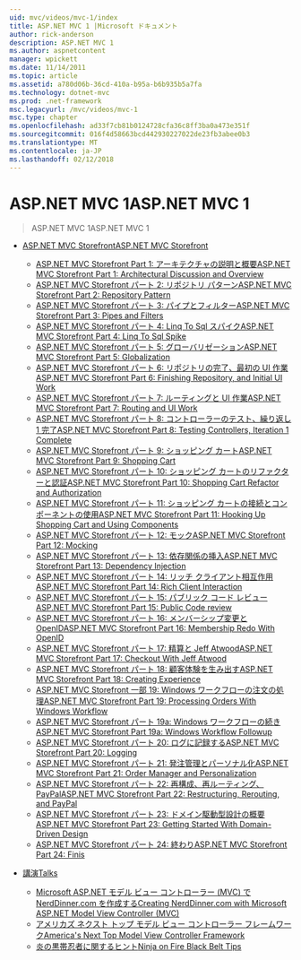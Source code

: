 ```yaml
---
uid: mvc/videos/mvc-1/index
title: ASP.NET MVC 1 |Microsoft ドキュメント
author: rick-anderson
description: ASP.NET MVC 1
ms.author: aspnetcontent
manager: wpickett
ms.date: 11/14/2011
ms.topic: article
ms.assetid: a780d06b-36cd-410a-b95a-b6b935b5a7fa
ms.technology: dotnet-mvc
ms.prod: .net-framework
msc.legacyurl: /mvc/videos/mvc-1
msc.type: chapter
ms.openlocfilehash: ad33f7cb81b0124728cfa36c8ff3ba0a473e351f
ms.sourcegitcommit: 016f4d58663bcd442930227022de23fb3abee0b3
ms.translationtype: MT
ms.contentlocale: ja-JP
ms.lasthandoff: 02/12/2018
---
```

<a name="aspnet-mvc-1"></a><span data-ttu-id="f1cc2-103">ASP.NET MVC 1</span><span class="sxs-lookup"><span data-stu-id="f1cc2-103">ASP.NET MVC 1</span></span>
====================
> <span data-ttu-id="f1cc2-104">ASP.NET MVC 1</span><span class="sxs-lookup"><span data-stu-id="f1cc2-104">ASP.NET MVC 1</span></span>


- [<span data-ttu-id="f1cc2-105">ASP.NET MVC Storefront</span><span class="sxs-lookup"><span data-stu-id="f1cc2-105">ASP.NET MVC Storefront</span></span>](aspnet-mvc-storefront/index.md)

    - [<span data-ttu-id="f1cc2-106">ASP.NET MVC Storefront Part 1: アーキテクチャの説明と概要</span><span class="sxs-lookup"><span data-stu-id="f1cc2-106">ASP.NET MVC Storefront Part 1: Architectural Discussion and Overview</span></span>](aspnet-mvc-storefront/aspnet-mvc-storefront-part-1-architectural-discussion-and-overview.md)
    - [<span data-ttu-id="f1cc2-107">ASP.NET MVC Storefront パート 2: リポジトリ パターン</span><span class="sxs-lookup"><span data-stu-id="f1cc2-107">ASP.NET MVC Storefront Part 2: Repository Pattern</span></span>](aspnet-mvc-storefront/aspnet-mvc-storefront-part-2-the-repository-pattern.md)
    - [<span data-ttu-id="f1cc2-108">ASP.NET MVC Storefront パート 3: パイプとフィルター</span><span class="sxs-lookup"><span data-stu-id="f1cc2-108">ASP.NET MVC Storefront Part 3: Pipes and Filters</span></span>](aspnet-mvc-storefront/aspnet-mvc-storefront-part-3-pipes-and-filters.md)
    - [<span data-ttu-id="f1cc2-109">ASP.NET MVC Storefront パート 4: Linq To Sql スパイク</span><span class="sxs-lookup"><span data-stu-id="f1cc2-109">ASP.NET MVC Storefront Part 4: Linq To Sql Spike</span></span>](aspnet-mvc-storefront/aspnet-mvc-storefront-part-4-linq-to-sql-spike.md)
    - [<span data-ttu-id="f1cc2-110">ASP.NET MVC Storefront パート 5: グローバリゼーション</span><span class="sxs-lookup"><span data-stu-id="f1cc2-110">ASP.NET MVC Storefront Part 5: Globalization</span></span>](aspnet-mvc-storefront/aspnet-mvc-storefront-part-5-globalization.md)
    - [<span data-ttu-id="f1cc2-111">ASP.NET MVC Storefront パート 6: リポジトリの完了、最初の UI 作業</span><span class="sxs-lookup"><span data-stu-id="f1cc2-111">ASP.NET MVC Storefront Part 6: Finishing Repository, and Initial UI Work</span></span>](aspnet-mvc-storefront/aspnet-mvc-storefront-part-6-finishing-the-repository-and-initial-ui-work.md)
    - [<span data-ttu-id="f1cc2-112">ASP.NET MVC Storefront パート 7: ルーティングと UI 作業</span><span class="sxs-lookup"><span data-stu-id="f1cc2-112">ASP.NET MVC Storefront Part 7: Routing and UI Work</span></span>](aspnet-mvc-storefront/aspnet-mvc-storefront-part-7-routing-and-ui-work.md)
    - [<span data-ttu-id="f1cc2-113">ASP.NET MVC Storefront パート 8: コントローラーのテスト、繰り返し 1 完了</span><span class="sxs-lookup"><span data-stu-id="f1cc2-113">ASP.NET MVC Storefront Part 8: Testing Controllers, Iteration 1 Complete</span></span>](aspnet-mvc-storefront/aspnet-mvc-storefront-part-8-testing-controllers-iteration-1-complete.md)
    - [<span data-ttu-id="f1cc2-114">ASP.NET MVC Storefront パート 9: ショッピング カート</span><span class="sxs-lookup"><span data-stu-id="f1cc2-114">ASP.NET MVC Storefront Part 9: Shopping Cart</span></span>](aspnet-mvc-storefront/aspnet-mvc-storefront-part-9-the-shopping-cart.md)
    - [<span data-ttu-id="f1cc2-115">ASP.NET MVC Storefront パート 10: ショッピング カートのリファクターと認証</span><span class="sxs-lookup"><span data-stu-id="f1cc2-115">ASP.NET MVC Storefront Part 10: Shopping Cart Refactor and Authorization</span></span>](aspnet-mvc-storefront/aspnet-mvc-storefront-part-10-shopping-cart-refactor-and-authorization.md)
    - [<span data-ttu-id="f1cc2-116">ASP.NET MVC Storefront パート 11: ショッピング カートの接続とコンポーネントの使用</span><span class="sxs-lookup"><span data-stu-id="f1cc2-116">ASP.NET MVC Storefront Part 11: Hooking Up Shopping Cart and Using Components</span></span>](aspnet-mvc-storefront/aspnet-mvc-storefront-part-11-hooking-up-the-shopping-cart-and-using-components.md)
    - [<span data-ttu-id="f1cc2-117">ASP.NET MVC Storefront パート 12: モック</span><span class="sxs-lookup"><span data-stu-id="f1cc2-117">ASP.NET MVC Storefront Part 12: Mocking</span></span>](aspnet-mvc-storefront/aspnet-mvc-storefront-part-12-mocking.md)
    - [<span data-ttu-id="f1cc2-118">ASP.NET MVC Storefront パート 13: 依存関係の挿入</span><span class="sxs-lookup"><span data-stu-id="f1cc2-118">ASP.NET MVC Storefront Part 13: Dependency Injection</span></span>](aspnet-mvc-storefront/aspnet-mvc-storefront-part-13-dependency-injection.md)
    - [<span data-ttu-id="f1cc2-119">ASP.NET MVC Storefront パート 14: リッチ クライアント相互作用</span><span class="sxs-lookup"><span data-stu-id="f1cc2-119">ASP.NET MVC Storefront Part 14: Rich Client Interaction</span></span>](aspnet-mvc-storefront/aspnet-mvc-storefront-part-14-rich-client-interaction.md)
    - [<span data-ttu-id="f1cc2-120">ASP.NET MVC Storefront パート 15: パブリック コード レビュー</span><span class="sxs-lookup"><span data-stu-id="f1cc2-120">ASP.NET MVC Storefront Part 15: Public Code review</span></span>](aspnet-mvc-storefront/aspnet-mvc-storefront-part-15-public-code-review.md)
    - [<span data-ttu-id="f1cc2-121">ASP.NET MVC Storefront パート 16: メンバーシップ変更と OpenID</span><span class="sxs-lookup"><span data-stu-id="f1cc2-121">ASP.NET MVC Storefront Part 16: Membership Redo With OpenID</span></span>](aspnet-mvc-storefront/aspnet-mvc-storefront-part-16-membership-redo-with-openid.md)
    - [<span data-ttu-id="f1cc2-122">ASP.NET MVC Storefront パート 17: 精算と Jeff Atwood</span><span class="sxs-lookup"><span data-stu-id="f1cc2-122">ASP.NET MVC Storefront Part 17: Checkout With Jeff Atwood</span></span>](aspnet-mvc-storefront/aspnet-mvc-storefront-part-17-checkout-with-jeff-atwood.md)
    - [<span data-ttu-id="f1cc2-123">ASP.NET MVC Storefront パート 18: 顧客体験を生み出す</span><span class="sxs-lookup"><span data-stu-id="f1cc2-123">ASP.NET MVC Storefront Part 18: Creating Experience</span></span>](aspnet-mvc-storefront/aspnet-mvc-storefront-part-18-creating-an-experience.md)
    - [<span data-ttu-id="f1cc2-124">ASP.NET MVC Storefront 一部 19: Windows ワークフローの注文の処理</span><span class="sxs-lookup"><span data-stu-id="f1cc2-124">ASP.NET MVC Storefront Part 19: Processing Orders With Windows Workflow</span></span>](aspnet-mvc-storefront/aspnet-mvc-storefront-part-19-processing-orders-with-windows-workflow.md)
    - [<span data-ttu-id="f1cc2-125">ASP.NET MVC Storefront パート 19a: Windows ワークフローの続き</span><span class="sxs-lookup"><span data-stu-id="f1cc2-125">ASP.NET MVC Storefront Part 19a: Windows Workflow Followup</span></span>](aspnet-mvc-storefront/aspnet-mvc-storefront-part-19a-windows-workflow-followup.md)
    - [<span data-ttu-id="f1cc2-126">ASP.NET MVC Storefront パート 20: ログに記録する</span><span class="sxs-lookup"><span data-stu-id="f1cc2-126">ASP.NET MVC Storefront Part 20: Logging</span></span>](aspnet-mvc-storefront/aspnet-mvc-storefront-part-20-logging.md)
    - [<span data-ttu-id="f1cc2-127">ASP.NET MVC Storefront パート 21: 発注管理とパーソナル化</span><span class="sxs-lookup"><span data-stu-id="f1cc2-127">ASP.NET MVC Storefront Part 21: Order Manager and Personalization</span></span>](aspnet-mvc-storefront/aspnet-mvc-storefront-part-21-order-manager-and-personalization.md)
    - [<span data-ttu-id="f1cc2-128">ASP.NET MVC Storefront パート 22: 再構成、再ルーティング、PayPal</span><span class="sxs-lookup"><span data-stu-id="f1cc2-128">ASP.NET MVC Storefront Part 22: Restructuring, Rerouting, and PayPal</span></span>](aspnet-mvc-storefront/aspnet-mvc-storefront-part-22-restructuring-rerouting-and-paypal.md)
    - [<span data-ttu-id="f1cc2-129">ASP.NET MVC Storefront パート 23: ドメイン駆動型設計の概要</span><span class="sxs-lookup"><span data-stu-id="f1cc2-129">ASP.NET MVC Storefront Part 23: Getting Started With Domain-Driven Design</span></span>](aspnet-mvc-storefront/aspnet-mvc-storefront-part-23-getting-started-with-domain-driven-design.md)
    - [<span data-ttu-id="f1cc2-130">ASP.NET MVC Storefront パート 24: 終わり</span><span class="sxs-lookup"><span data-stu-id="f1cc2-130">ASP.NET MVC Storefront Part 24: Finis</span></span>](aspnet-mvc-storefront/aspnet-mvc-storefront-part-24-finis.md)
- [<span data-ttu-id="f1cc2-131">講演</span><span class="sxs-lookup"><span data-stu-id="f1cc2-131">Talks</span></span>](conference-presentations/index.md)

    - [<span data-ttu-id="f1cc2-132">Microsoft ASP.NET モデル ビュー コントローラー (MVC) で NerdDinner.com を作成する</span><span class="sxs-lookup"><span data-stu-id="f1cc2-132">Creating NerdDinner.com with Microsoft ASP.NET Model View Controller (MVC)</span></span>](conference-presentations/creating-nerddinnercom-with-microsoft-aspnet-model-view-controller-mvc.md)
    - [<span data-ttu-id="f1cc2-133">アメリカズ ネクスト トップ モデル ビュー コントローラー フレームワーク</span><span class="sxs-lookup"><span data-stu-id="f1cc2-133">America's Next Top Model View Controller Framework</span></span>](conference-presentations/americas-next-top-model-view-controller-framework.md)
    - [<span data-ttu-id="f1cc2-134">炎の黒帯忍者に関するヒント</span><span class="sxs-lookup"><span data-stu-id="f1cc2-134">Ninja on Fire Black Belt Tips</span></span>](conference-presentations/ninja-on-fire-black-belt-tips.md)
